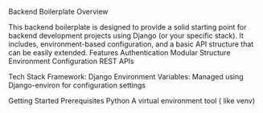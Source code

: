 Backend Boilerplate
Overview

This backend boilerplate is designed to provide a solid starting point for backend development projects using Django (or your specific stack). 
It includes, environment-based configuration, and a basic API structure that can be easily extended.
Features
Authentication
Modular Structure 
Environment Configuration
REST APIs

Tech Stack
Framework: Django
Environment Variables: Managed using Django-environ for configuration settings


Getting Started
Prerequisites
Python 
A virtual environment tool ( like venv)


